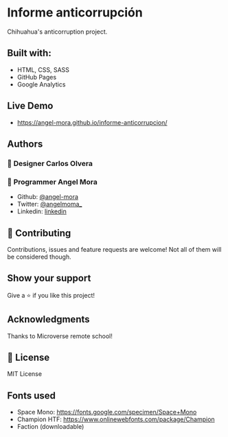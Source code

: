 # Informe anticorrupción

Chihuahua's anticorruption project.

## Built with:

- HTML, CSS, SASS
- GitHub Pages
- Google Analytics

## Live Demo

- https://angel-mora.github.io/informe-anticorrupcion/

## Authors

### 👤 **Designer** Carlos Olvera

### 👤 **Programmer** Angel Mora 

- Github: [@angel-mora](https://github.com/angel-mora)
- Twitter: [@angelmoma_](https://twitter.com/angelmoma_)
- Linkedin: [linkedin](https://www.linkedin.com/in/angelmoma/)

## 🤝 Contributing

Contributions, issues and feature requests are welcome! Not all of them will be considered though.

## Show your support

Give a ⭐️ if you like this project!

## Acknowledgments

Thanks to Microverse remote school!

## 📝 License

MIT License

## Fonts used

- Space Mono: https://fonts.google.com/specimen/Space+Mono
- Champion HTF: https://www.onlinewebfonts.com/package/Champion
- Faction (downloadable)
